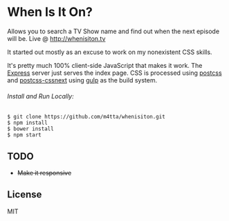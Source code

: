 # When Is It On?

Allows you to search a TV Show name and find out when the next episode will be. Live @ http://whenisiton.tv

It started out mostly as an excuse to work on my nonexistent CSS skills.

It's pretty much 100% client-side JavaScript that makes it work. The [Express](https://github.com/expressjs/express/) server just serves the index page. CSS is processed using [postcss](https://github.com/postcss/postcss) and [postcss-cssnext](https://github.com/MoOx/postcss-cssnext) using [gulp](https://github.com/gulpjs/gulp) as the build system.
###### Install and Run Locally:
    $ git clone https://github.com/m4tta/whenisiton.git
    $ npm install
    $ bower install
    $ npm start

## TODO
- ~~Make it responsive~~

## License
MIT
